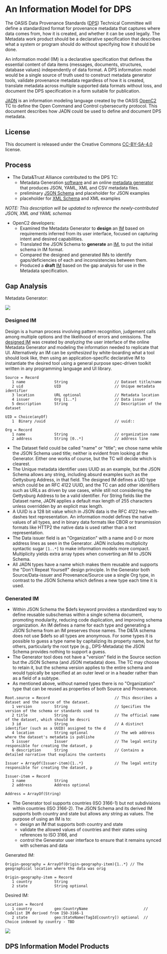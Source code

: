 # An Information Model for DPS

The OASIS Data Provenance Standards
([DPS](https://docs.google.com/document/d/1FswDKOteTbMfBU9bfQGO9xH2MIRwaAcx))
Technical Committee will define a standardized format for provenance metadata that captures
where data comes from, how it is created, and whether it can be used legally.
The Metadata work product should be a declarative specification that describes what a system or program
should do without specifying how it should be done.

An information model (IM) is a declarative specification that defines the essential content
of data items (messages, documents, structures, database values) independently of data format.
A DPS information model would be a single source of truth used to construct metadata generator
tools, validate provenance metadata regardless of how it is created, translate metadata across
multiple supported data formats without loss, and document the DPS specification in a form
suitable for publication.

[JADN](https://docs.oasis-open.org/openc2/jadn/v2.0/jadn-v2.0.html)
is an information modeling language created by the OASIS
[OpenC2](https://groups.oasis-open.org/communities/tc-community-home2?CommunityKey=a34c9baf-48b2-44c5-a567-018dc7d32296)
TC to define the Open Command and Control cybersecurity protocol.
This document describes how JADN could be used to define and document DPS metadata.

## License
This document is released under the Creative Commons
[CC-BY-SA-4.0](https://creativecommons.org/licenses/by-sa/4.0/) license.

## Process
* The Data&Trust Alliance contributed to the DPS TC:
  * Metadata Generation
    [software](https://groups.oasis-open.org/higherlogic/ws/groups/2c60b2cf-45d3-48cd-8594-0194f182b33d/documents/dps3709/document?document_id=72724)
    and an online [metadata generator](https://data-and-trust-alliance-data-provenance-standards.northeurope.cloudapp.azure.com/)
    that produces JSON, YAML, XML and CSV metadata files.
  * preliminary
    [JSON Schema](https://groups.oasis-open.org/higherlogic/ws/groups/2c60b2cf-45d3-48cd-8594-0194f182b33d/download/72727)
    and placeholder for JSON examples
  * placeholder for [XML Schema](https://groups.oasis-open.org/higherlogic/ws/groups/2c60b2cf-45d3-48cd-8594-0194f182b33d/download/72728)
    and XML examples
  
*NOTE: This description will be updated to reference the newly-contributed JSON, XML and YAML schemas*

* OpenC2 developers:
  * Examined the Metadata Generator to **design** an [IM](Schemas/Designed) based on requirements inferred from its user interface,
    focused on capturing intent and desired capabilities.
  * Translated the JSON Schema to **generate** an [IM](Schemas/Generated), to put the initial schema in IM format.
  * Compared the designed and generated IMs to identify gaps/deficiencies of each and inconsistencies between them.
  * Produced a **draft** [IM](Schemas/DPS) based on the gap analysis for use in the Metadata specification.

## Gap Analysis

Metadata Generator:

![](images/title.jpg)

### Designed IM
Design is a human process involving pattern recognition, judgement calls among multiple options
and the likelihood of errors and omissions. The [designed IM](Schemas/Designed/dps-designed.jidl) was created by *analyzing*
the user interface of the online Metadata Generator and modeling the information needed to replicate that
UI. Alternatively an IM can be *synthesized* by white-boarding what a tool should look like,
then using an application-specific declarative IM to instantiate the desired tool using a general purpose
spec-driven toolkit written in any programming language and UI library.

```
Source = Record
   1 name             String                     // Dataset title/name
   2 uid              UID                        // Unique metadata identifier
   3 location         URL optional               // Metadata location
   4 issuer           Org [1..*]                 // Data issuer
   5 description      String                     // Description of the dataset

UID = Choice(anyOf)
   1  Binary /uuid                               // uuid::

Org = Record
   1 name             String                     // organization name
   2 address          String [0..*]              // address line
```

* The Dataset field could be called "name" or "title"; we chose name while the
JSON Schema used title; neither is evident from looking at the Generator.
Either one works of course, but the TC will decide which is clearest.
* The Unique metadata identifier uses UUID as an example, but the JSON Schema allows
any string, including absurd examples such as the Gettysburg Address, in that field.
The designed IM defines a UID type which could be an RFC 4122 UUID, and the TC can add other
identifiers such as URLs as driven by use cases, while still not considering the Gettysburg
Address to be a valid identifier. For String fields like the Dataset name, JADN applies a
default max length of 255 characters unless overridden by an explicit max length.
* A UUID is a 128 bit value which in JSON data is the RFC 4122 hex-with-dashes text
representation. An information model defines the native values of all types,
and in binary data formats like CBOR or transmission formats like HTTP2 the native
data is used rather than a text representation.
* The Data issuer field is an "Organization" with a name and 0 or more address lines
as seen in the Generator. JADN includes multiplicity syntactic sugar `[1..*]` to make
information models more compact. Multiplicity yields extra array types when converting
an IM to JSON Schema.
* All JADN types have a name which makes them reusable and supports the "Don't Repeat
Yourself" design principle. In the Generator both Source/Data-issuer and
Provenance/Source use a single Org type, in contrast to the JSON Schema which
defines a new type each time it is used.

### Generated IM

* Within JSON Schema the \$defs keyword provides a standardized way to define reusable
subschemas within a single schema document, promoting modularity, reducing code duplication,
and improving schema organization. An IM defines a name for each type and generating a
JSON Schema from an IM preserves those names. The D&TA schema does not use $defs so all
types are anonymous. For some types it is possible to guess a type name by capitalizing
its property name, but for others, particularly the root type (e.g., DPS-Metadata) the
JSON Schema provides nothing to support a guess.
* The Generator tool does not have a "version" field in the Source section but the JSON Schema
(and JSON metadata) does. The TC may choose to retain it, but the schema version applies
to the entire schema and would typically be specified at an outer level or in a header
rather than as a field of a subtype.
* As mentioned above, without named types there is no "Organization" type that can be reused
as properties of both Source and Provenance.

```
Root.source = Record                             // This describes a dataset and the source of the dataset.
   1 version          String                     // Specifies the version of the schema or standards used to 
   2 title            String                     // The official name of the dataset, which should be descri
   3 id               String                     // A distinct identifier (such as a UUID) assigned to the d
   4 location         String optional            // The web address where the dataset's metadata is publishe
   5 issuer           Issuer                     // The legal entity responsible for creating the dataset, p
   6 description      String                     // Contains a detailed narrative that explains the contents

Issuer = ArrayOf(Issuer-item){1..*}              // The legal entity responsible for creating the dataset, p

Issuer-item = Record
   1 name             String
   2 address          Address optional

Address = ArrayOf(String)
```

* The Generator tool supports countries (ISO 3166-1) but not subdivisions within countries
  (ISO 3166-2). The JSON Schema and its derived IM supports both country and state but
  allows any string as values. The purpose of using an IM is to:
  * design an IM that supports both country and state
  * validate the allowed values of countries and their states using references to ISO 3166, and
  * control the Generator user interface to ensure that it remains synced with schemas and data

Generated IM:
```
Origin-geography = ArrayOf(Origin-geography-item){1..*} // The geographical location where the data was orig

Origin-geography-item = Record
   1 country          String
   2 state            String optional
```
Desired IM:
```
Location = Record
   1 country          geo:CountryName                         // Codelist IM derived from ISO-3166-1
   2 state            geo:StateName(TagId[country]) optional  // Choice indexed by country - TBD
```

![](images/geography.jpg)

## DPS Information Model Products

